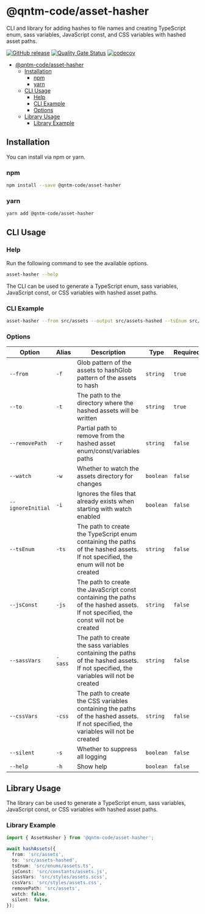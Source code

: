 # @qntm-code/asset-hasher

CLI and library for adding hashes to file names and creating TypeScript enum, sass variables, JavaScript const, and CSS variables with hashed asset paths.

[![GitHub release](https://img.shields.io/github/release/bameyrick/asset-hasher.svg)](https://github.com/bameyrick/asset-hasher/releases)
[![Quality Gate Status](https://sonarcloud.io/api/project_badges/measure?project=bameyrick_asset-hasher&metric=alert_status)](https://sonarcloud.io/summary/new_code?id=bameyrick_asset-hasher)
[![codecov](https://codecov.io/gh/bameyrick/asset-hasher/branch/main/graph/badge.svg)](https://codecov.io/gh/bameyrick/asset-hasher)

- [@qntm-code/asset-hasher](#qntm-codeasset-hasher)
  - [Installation](#installation)
    - [npm](#npm)
    - [yarn](#yarn)
  - [CLI Usage](#cli-usage)
    - [Help](#help)
    - [CLI Example](#cli-example)
    - [Options](#options)
  - [Library Usage](#library-usage)
    - [Library Example](#library-example)

## Installation

You can install via npm or yarn.

### npm

```bash
npm install --save @qntm-code/asset-hasher
```

### yarn

```bash
yarn add @qntm-code/asset-hasher
```

## CLI Usage

### Help

Run the following command to see the available options.

```bash
asset-hasher --help
```

The CLI can be used to generate a TypeScript enum, sass variables, JavaScript const, or CSS variables with hashed asset paths.

### CLI Example

```bash
asset-hasher --from src/assets --output src/assets-hashed --tsEnum src/enums/assets.ts
```

### Options

| Option            | Alias   | Description                                                                                                                          | Type      | Required |
| ----------------- | ------- | ------------------------------------------------------------------------------------------------------------------------------------ | --------- | -------- |
| `--from`          | `-f`    | Glob pattern of the assets to hashGlob pattern of the assets to hash                                                                 | `string`  | `true`   |
| `--to`            | `-t`    | The path to the directory where the hashed assets will be written                                                                    | `string`  | `true`   |
| `--removePath`    | `-r`    | Partial path to remove from the hashed asset enum/const/variables paths                                                              | `string`  | `false`  |
| `--watch`         | `-w`    | Whether to watch the assets directory for changes                                                                                    | `boolean` | `false`  |
| `--ignoreInitial` | `-i`    | Ignores the files that already exists when starting with watch enabled                                                               | `boolean` | `false`  |
| `--tsEnum`        | `-ts`   | The path to create the TypeScript enum containing the paths of the hashed assets. If not specified, the enum will not be created     | `string`  | `false`  |
| `--jsConst`       | `-js`   | The path to create the JavaScript const containing the paths of the hashed assets. If not specified, the const will not be created   | `string`  | `false`  |
| `--sassVars`      | `-sass` | The path to create the sass variables containing the paths of the hashed assets. If not specified, the variables will not be created | `string`  | `false`  |
| `--cssVars`       | `-css`  | The path to create the CSS variables containing the paths of the hashed assets. If not specified, the variables will not be created  | `string`  | `false`  |
| `--silent`        | `-s`    | Whether to suppress all logging                                                                                                      | `boolean` | `false`  |
| `--help`          | `-h`    | Show help                                                                                                                            | `boolean` | `false`  |

## Library Usage

The library can be used to generate a TypeScript enum, sass variables, JavaScript const, or CSS variables with hashed asset paths.

### Library Example

```typescript
import { AssetHasher } from '@qntm-code/asset-hasher';

await hashAssets({
  from: 'src/assets',
  to: 'src/assets-hashed',
  tsEnum: 'src/enums/assets.ts',
  jsConst: 'src/constants/assets.js',
  sassVars: 'src/styles/assets.scss',
  cssVars: 'src/styles/assets.css',
  removePath: 'src/assets',
  watch: false,
  silent: false,
});
```
